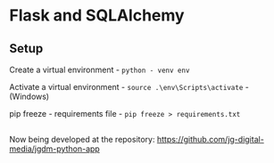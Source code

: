 # Flask and SQLAlchemy

## Setup


Create a virtual environment  - ```python - venv env```

Activate a virtual environment - ```source .\env\Scripts\activate``` - (Windows)

pip freeze - requirements file - ```pip freeze > requirements.txt```

## 

Now being developed at the repository: https://github.com/jg-digital-media/jgdm-python-app